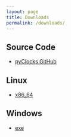 ```yaml
---
layout: page
title: Downloads
permalink: /downloads/
---
```

## Source Code
- [pyClocks GitHub][src]

## Linux
- [x86_64][x86_64]

## Windows
- [exe][exe]



[src]: https://github.com/milessic/pyClocks
[x86_64]: https://drive.google.com/file/d/1rRw3Xmr11GPNMsyOqwsrEUxBA6As10yU/view?usp=drive_link
[exe]: https://drive.google.com/file/d/1ntySaaPkSmEWjRtiwV2u7zLPqMMwMnRM/view?usp=sharing
[dmg]: about:blank


